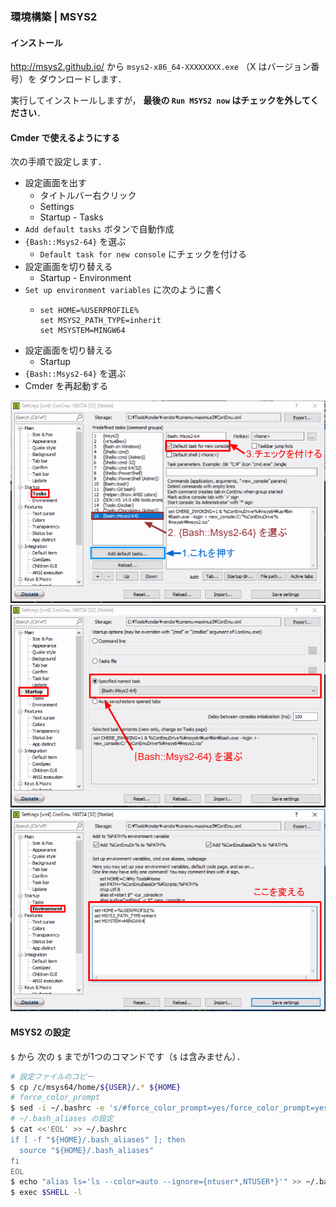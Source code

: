 ### 環境構築 | MSYS2

#### インストール

http://msys2.github.io/ から
`msys2-x86_64-XXXXXXXX.exe` （X はバージョン番号）を
ダウンロードします．

実行してインストールしますが，
**最後の `Run MSYS2 now` はチェックを外してください**．

#### Cmder で使えるようにする

次の手順で設定します．

- 設定画面を出す
  - タイトルバー右クリック
  - Settings
  - Startup - Tasks
- `Add default tasks` ボタンで自動作成
- `{Bash::Msys2-64}` を選ぶ
  - `Default task for new console` にチェックを付ける
- 設定画面を切り替える
  - Startup - Environment
- `Set up environment variables` に次のように書く
  - ```
    set HOME=%USERPROFILE%
    set MSYS2_PATH_TYPE=inherit
    set MSYSTEM=MINGW64
    ```
- 設定画面を切り替える
  - Startup
- `{Bash::Msys2-64}` を選ぶ
- Cmder を再起動する

![](./imgs/cmder_msys.png)
![](./imgs/cmder_msys_default.png)
![](./imgs/cmder_msys_env.png)


#### MSYS2 の設定

`$` から 次の `$` までが1つのコマンドです（`$` は含みません）．

```bash
# 設定ファイルのコピー
$ cp /c/msys64/home/${USER}/.* ${HOME}
# force_color_prompt
$ sed -i ~/.bashrc -e 's/#force_color_prompt=yes/force_color_prompt=yes/'
# ~/.bash_aliases の設定
$ cat <<'EOL' >> ~/.bashrc
if [ -f "${HOME}/.bash_aliases" ]; then
  source "${HOME}/.bash_aliases"
fi
EOL
$ echo "alias ls='ls --color=auto --ignore={ntuser*,NTUSER*}'" >> ~/.bash_aliases
$ exec $SHELL -l
```
